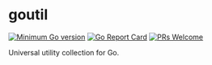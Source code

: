 # goutil
[![Minimum Go version](https://img.shields.io/badge/go-1.17.0+-9cf.svg)](#go-version-requirements)
[![Go Report Card](https://goreportcard.com/badge/goutil)](https://goreportcard.com/report/goutil)
[![PRs Welcome](https://img.shields.io/badge/PRs-welcome-brightgreen.svg)](https://goutil/pulls)

Universal utility collection for Go.


